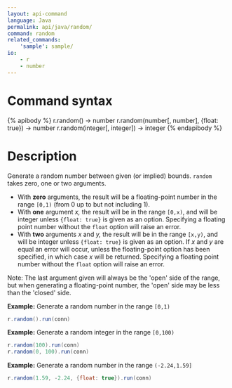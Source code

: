 ```yaml
---
layout: api-command
language: Java
permalink: api/java/random/
command: random
related_commands:
    'sample': sample/
io:
    - r
    - number
---
```


# Command syntax #

{% apibody %}
r.random() &rarr; number
r.random(number[, number], {float: true}) &rarr; number
r.random(integer[, integer]) &rarr; integer
{% endapibody %}

# Description #

Generate a random number between given (or implied) bounds. `random` takes zero, one or two arguments.

- With __zero__ arguments, the result will be a floating-point number in the range `[0,1)` (from 0 up to but not including 1).
- With __one__ argument _x,_ the result will be in the range `[0,x)`, and will be integer unless `{float: true}` is given as an option. Specifying a floating point number without the `float` option will raise an error.
- With __two__ arguments _x_ and _y,_ the result will be in the range `[x,y)`, and will be integer unless `{float: true}` is given as an option.  If _x_ and _y_ are equal an error will occur, unless the floating-point option has been specified, in which case _x_ will be returned. Specifying a floating point number without the `float` option will raise an error.

Note: The last argument given will always be the 'open' side of the range, but when generating a floating-point number, the 'open' side may be less than the 'closed' side.

__Example:__ Generate a random number in the range `[0,1)`

```java
r.random().run(conn)
```


__Example:__ Generate a random integer in the range `[0,100)`

```java
r.random(100).run(conn)
r.random(0, 100).run(conn)
```


__Example:__ Generate a random number in the range `(-2.24,1.59]`

```java
r.random(1.59, -2.24, {float: true}).run(conn)
```

